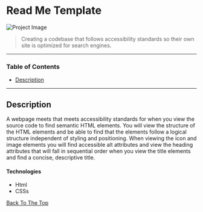 # Read Me Template

![Project Image](../Horiseon-Accessibility-Standards/images/digital-marketing-meeting.jpg)

> Creating a codebase that follows accessibility standards so their own site is optimized for search engines.

---

### Table of Contents

- [Description](#description)

---

## Description

A webpage meets that meets accessibility standards for when you view the source code to find semantic HTML elements. You will view the structure of the HTML elements and be able to find that the elements follow a logical structure independent of styling and positioning.
When viewing the icon and image elements you will find accessible alt attributes
and view the heading attributes that will fall in sequential order when you view the title elements and find a concise, descriptive title.

#### Technologies

- Html
- CSSs

[Back To The Top](#read-me-template)
